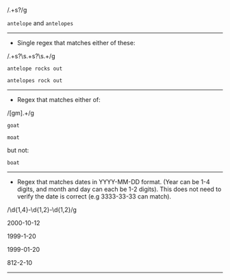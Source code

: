 /.+s?/g

`antelope` and `antelopes`

---------

* Single regex that matches either of these:

/.+s?\s.+s?\s.+/g
    
    antelope rocks out
    
    antelopes rock out

----------

* Regex that matches either of:

/[gm].+/g

    goat
    
    moat

  but not:

    boat

-----------


* Regex that matches dates in YYYY-MM-DD format. (Year can be 1-4 digits, and
  month and day can each be 1-2 digits). This does not need to verify the date
  is correct (e.g 3333-33-33 can match).

/\d{1,4}-\d{1,2}-\d{1,2}/g

  2000-10-12
  
  1999-1-20
  
  1999-01-20
  
  812-2-10

  ----------
